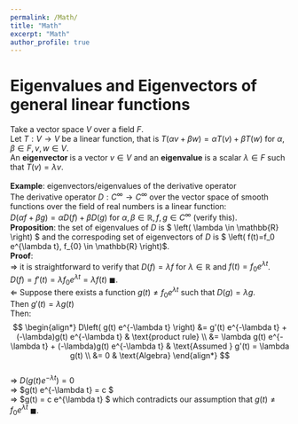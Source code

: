 ```yaml
---
permalink: /Math/
title: "Math"
excerpt: "Math"
author_profile: true
---
```


Eigenvalues and Eigenvectors of general linear functions
=
Take a vector space $V$ over a field $F$.
<br/>
Let $T: V \to V$ be a linear function, that is
$T\left(\alpha v + \beta w \right) = \alpha T\left( v \right) + \beta T\left( w \right)$ for $\alpha, \beta \in F, v,w \in V$.
<br/>
An 
**eigenvector** is a vector $v \in V$ 
and an 
**eigenvalue** is a scalar $\lambda \in F$ 
such that 
$T(v) = \lambda v$. 
<br/> <br/>
**Example**: eigenvectors/eigenvalues of the derivative operator
<br/>
The derivative operator $D: C^{\infty} \to C^{\infty}$ 
over the vector space of smooth functions over the field of real numbers is a linear function:
<br/>
$D\left(\alpha f + \beta g \right) = \alpha D\left( f \right) + \beta D\left( g \right)$ for $\alpha, \beta \in \mathbb{R}, f,g \in C^{\infty}$
(verify this).
<br/>
**Proposition**: 
the set of eigenvalues of $D$ is  $ \left( \lambda \in \mathbb{R}  \right) $
and
the correspoding set of eigenvectors of $D$ is $ \left(  f(t)=f_0 e^{\lambda t}, f_{0} \in \mathbb{R}  \right)$.
<br/>
**Proof**: 
<br/>
$\Rightarrow$ it is straightforward to verify that 
$D(f) = \lambda f$ for $\lambda \in \mathbb{R}$ and $f(t)=f_0 e^{\lambda t}$.
<br/>
$D(f) = f'(t) = \lambda f_0 e^{\lambda t} = \lambda f(t)$ $\blacksquare$.
<br/>
$\Leftarrow$
Suppose there exists a function $g(t) \neq f_0 e^{\lambda t}$ 
such that $D(g) = \lambda g$.
<br/>
Then $g'(t) = \lambda g(t)$
<br/>
Then: 
<br/>
$$
\begin{align*}
D\left( g(t) e^{-\lambda t} \right) &= g'(t) e^{-\lambda t} + (-\lambda)g(t) e^{-\lambda t} & \text{product rule}
\\
                                    &= \lambda g(t) e^{-\lambda t} + (-\lambda)g(t) e^{-\lambda t} & \text{Assumed } g'(t) = \lambda g(t)
\\
                                    &= 0                                                           & \text{Algebra} 
\end{align*}
$$
<br/>
$\Rightarrow$ $D\left( g(t) e^{-\lambda t} \right) = 0$
<br/>
$\Rightarrow$ $g(t) e^{-\lambda t} = c $
<br/>
$\Rightarrow$ $g(t) = c e^{\lambda t} $
which contradicts our assumption that $g(t) \neq f_0 e^{\lambda t}$ $\blacksquare$.





 
